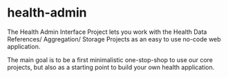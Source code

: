 # health-admin
The Health Admin Interface Project lets you work with the Health Data References/ Aggregation/ Storage Projects as an easy to use no-code web application.

The main goal is to be a first minimalistic one-stop-shop to use our core projects, but also as a starting point to build your own health application.
